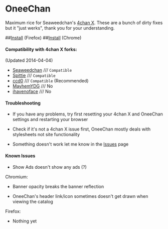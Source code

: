 OneeChan
====

Maximum rice for Seaweedchan's [4chan X](https://github.com/seaweedchan/4chan-x). These are a bunch of dirty fixes but it "just werks", thank you for your understanding.

##[Install](../../raw/master/builds/OneeChan.user.js) (Firefox)
##[Install](../../raw/master/builds/OneeChan.crx) (Chrome)

#### Compatibility with 4chan X forks:
(Updated 2014-04-04)

- [Seaweedchan](https://github.com/seaweedchan/4chan-x) /// ```Compatible```
- [Spittie](https://github.com/Spittie/4chan-x) /// ```Compatible```
- [ccd0](https://github.com/ccd0/4chan-x) /// ```Compatible``` (Recommended)
- [MayhemYDG](https://github.com/MayhemYDG/4chan-x) /// No
- [ihavenoface](https://github.com/ihavenoface/4chan-x) /// No


#### Troubleshooting

- If you have any problems, try first resetting your 4chan X and OneeChan settings and restarting your browser

- Check if it's not a 4chan X issue first, OneeChan mostly deals with stylesheets not site functionality

- Something doesn't work let me know in the [Issues](https://github.com/Nebukazar/OneeChan/issues) page


#### Known Issues

- Show Ads doesn't show any ads (?)

Chromium:

- Banner opacity breaks the banner reflection

- OneeChan's header link/icon sometimes doesn't get drawn when viewing the catalog

Firefox:

- Nothing yet
